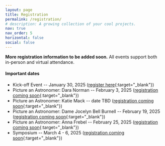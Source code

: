 ```yaml
---
layout: page
title: Registration
permalink: /registration/
# description: A growing collection of your cool projects.
nav: true
nav_order: 5
horizontal: false
social: false
---
```


**More registration information to be added soon.** All events support both in-person and virtual attendance.

#### Important dates
- Kick-off Event -- January 30, 2025 ([register here](https://docs.google.com/forms/d/1aoZqLiu0woXlWP5EOr7J5kd93tlrJpk1bMbaSU4y6Jk/viewform?edit_requested=true){:target="_blank"})
- Picture an Astronomer: Dara Norman -- February 3, 2025 ([registration coming soon](){:target="_blank"})
- Picture an Astronomer: Katie Mack -- date TBD ([registration coming soon](){:target="_blank"})
- Picture an Astronomer: Dame Jocelyn Bell Burnell -- February 19, 2025 ([registration coming soon](){:target="_blank"})
- Picture an Astronomer: Anna Frebel -- February 25, 2025 ([registration coming soon](){:target="_blank"})
- Symposium -- March 4 - 6, 2025 ([registration coming soon](){:target="_blank"})